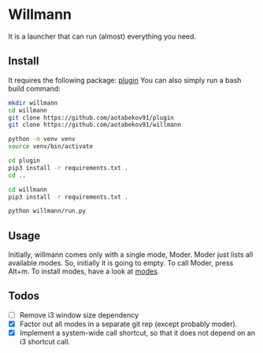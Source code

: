 # Willmann

It is a launcher that can run (almost) everything you need.

## Install

It requires the following package: [plugin](https://github.com/aotabekov91/plugin) You can also simply run a bash build command:

```bash
mkdir willmann
cd willmann
git clone https://github.com/aotabekov91/plugin
git clone https://github.com/aotabekov91/willmann

python -m venv venv
source venv/bin/activate

cd plugin
pip3 install -r requirements.txt .
cd ..

cd willmann
pip3 install -r requirements.txt .

python willmann/run.py
```

## Usage

Initially, willmann comes only with a single mode, Moder. Moder just lists all available modes. So, initially it is going to empty. 
To call Moder, press Alt+m. To install modes, have a look at [modes](https://github.com/aotabekov91/willmann_modes). 

## Todos

* [ ] Remove i3 window size dependency
* [x] Factor out all modes in a separate git rep (except probably moder).
* [x] Implement a system-wide call shortcut, so that it does not depend on an i3 shortcut call.
